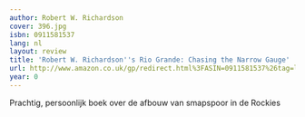 ```yaml
---
author: Robert W. Richardson
cover: 396.jpg
isbn: 0911581537
lang: nl
layout: review
title: 'Robert W. Richardson''s Rio Grande: Chasing the Narrow Gauge'
url: http://www.amazon.co.uk/gp/redirect.html%3FASIN=0911581537%26tag=ldvd-21%26lcode=xm2%26cID=2025%26ccmID=165953%26location=/o/ASIN/0911581537%253FSubscriptionId=0VJDVJ14KM0P0VXDCQ82
year: 0
---
```

Prachtig, persoonlijk boek over de afbouw van smapspoor in de Rockies
